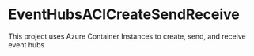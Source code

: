# EventHubsACICreateSendReceive
This project uses Azure Container Instances to create, send, and receive event hubs
